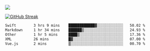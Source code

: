 ![](http://github-profile-summary-cards.vercel.app/api/cards/profile-details?username=sivori&theme=nightowl)

<a href="https://git.io/streak-stats"><img src="https://streak-stats.demolab.com?user=sivori&theme=nightowl&card_width=700&card_height=200" alt="GitHub Streak" /></a>

<!--START_SECTION:waka-->

```txt
Swift        3 hrs 9 mins    ████████████▓░░░░░░░░░░░░   50.02 %
Markdown     1 hr 34 mins    ██████▒░░░░░░░░░░░░░░░░░░   24.93 %
Other        1 hr 5 mins     ████▒░░░░░░░░░░░░░░░░░░░░   17.36 %
XML          26 mins         █▓░░░░░░░░░░░░░░░░░░░░░░░   07.00 %
Vue.js       2 mins          ▒░░░░░░░░░░░░░░░░░░░░░░░░   00.70 %
```

<!--END_SECTION:waka-->
